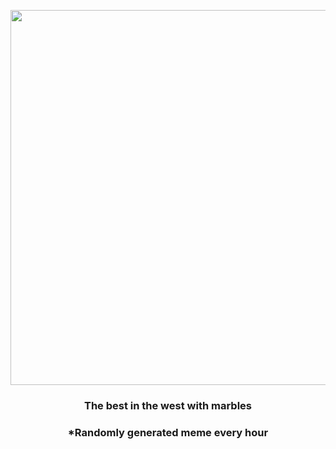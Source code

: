 <p align="center">
        <img src="https://i.redd.it/a0ojvyoontc91.jpg" width="600" height="600">
        </p>
        <h3 align="center">The best in the west with marbles</h3>
        <h3 align="center">*Randomly generated meme every hour</h3>
    